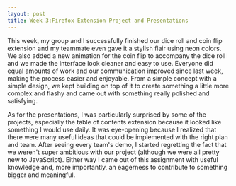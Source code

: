 ```yaml
---
layout: post
title: Week 3:Firefox Extension Project and Presentations
---
```



This week, my group and I successfully finished our dice roll and coin flip extension and my teammate even gave it a stylish flair using neon colors. We also added a new animation for the coin flip to accompany the dice roll and we made the interface look cleaner and easy to use. Everyone did equal amounts of work and our communication improved since last week, making the process easier and enjoyable. From a simple concept with a simple design, we kept building on top of it to create something a little more complex and flashy and came out with something really polished and satisfying.

As for the presentations, I was particularly surprised by some of the projects, especially the table of contents extension because it looked like something I would use daily. It was eye-opening because I realized that there were many useful ideas that could be implemented with the right plan and team. After seeing every team's demo, I started regretting the fact that we weren't super ambitious with our project (although we were all pretty new to JavaScript). Either way I came out of this assignment with useful knowledge and, more importantly, an eagerness to contribute to something bigger and meaningful.
